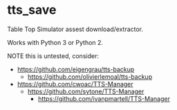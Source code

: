 # tts_save

Table Top Simulator assest download/extractor.

Works with Python 3 or Python 2.

NOTE this is untested, consider:

  * https://github.com/eigengrau/tts-backup
      * https://github.com/olivierlemoal/tts-backup
  * https://github.com/cwoac/TTS-Manager
      * https://github.com/sytone/TTS-Manager
          * https://github.com/ivanpmartell/TTS-Manager
